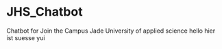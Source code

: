 # JHS_Chatbot
Chatbot for Join the Campus Jade University of applied science
hello hier ist suesse yui
